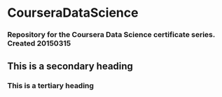 # CourseraDataScience
### Repository for the Coursera Data Science certificate series. Created 20150315
## This is a secondary heading
### This is a tertiary heading
